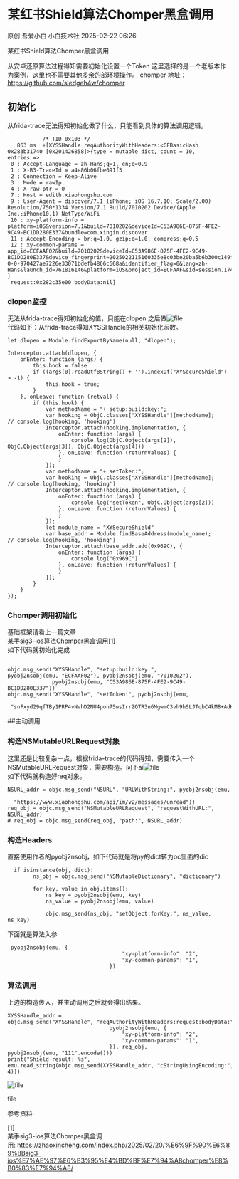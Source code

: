 #  某红书Shield算法Chomper黑盒调用   
原创 吾爱小白  小白技术社   2025-02-22 06:26  
  
某红书Shield算法Chomper黑盒调用  
  
从安卓还原算法过程得知需要初始化设置一个Token 这里选择的是一个老版本作为案例，这里也不需要其他多余的部环境操作。 chomper 地址：https://github.com/sledgeh4w/chomper  
## 初始化  
  
从frida-trace无法得知初始化做了什么，只能看到具体的算法调用逻辑。  
```
           /* TID 0x103 */
   863 ms  +[XYSSHandle reqAuthorityWithHeaders:<CFBasicHash 0x283b31740 [0x201426858]>{type = mutable dict, count = 10,
entries =>
 0 : Accept-Language = zh-Hans;q=1, en;q=0.9
 1 : X-B3-TraceId = a4e86b06fbe691f3
 2 : Connection = Keep-Alive
 3 : Mode = rawIp
 4 : X-raw-ptr = 0
 7 : Host = edith.xiaohongshu.com
 9 : User-Agent = discover/7.1 (iPhone; iOS 16.7.10; Scale/2.00) Resolution/750*1334 Version/7.1 Build/7010202 Device/(Apple Inc.;iPhone10,1) NetType/WiFi
 10 : xy-platform-info = platform=iOS&version=7.1&build=7010202&deviceId=C53A986E-875F-4FE2-9C49-BC1DD280E337&bundle=com.xingin.discover
 11 : Accept-Encoding = br;q=1.0, gzip;q=1.0, compress;q=0.5
 12 : xy-common-params = app_id=ECFAAF02&build=7010202&deviceId=C53A986E-875F-4FE2-9C49-BC1DD280E337&device_fingerprint=2025022115160335e8c03be20ba5b6b300c149f76fc3f50123d7e2b8cb1cf6&device_fingerprint1=2025022115160335e8c03be20ba5b6b300c149f76fc3f50123d7e2b8cb1cf6&fid=1740122163-0-0-970427ae7226e33071bdefb4866c668a&identifier_flag=0&lang=zh-Hans&launch_id=761816146&platform=iOS&project_id=ECFAAF&sid=session.1740122519639795203705&t=1740123589&tz=Asia/Shanghai&uis=light&version=7.1
}
 request:0x282c35e00 bodyData:nil]

```  
### dlopen监控  
  
无法从frida-trace得知初始化的值，只能在dlopen 之后做![file](https://mmbiz.qpic.cn/sz_mmbiz_png/RQicOzqf0IHZrgS70ppeHrvia6Z0h7TW02CKRvTlmCbhtzympIDicicibBrCVCzQtZs1QiaMZia9pLfzYXgkYkwO9emAQ/640?wx_fmt=png&from=appmsg "")  
代码如下：从frida-trace得知XYSSHandle的相关初始化函数。  
```
let dlopen = Module.findExportByName(null, "dlopen");

Interceptor.attach(dlopen, {
    onEnter: function (args) {
        this.hook = false
        if ((args[0].readUtf8String() + '').indexOf("XYSecureShield") > -1) {
            this.hook = true;
        }
    }, onLeave: function (retval) {
        if (this.hook) {
            var methodName = "+ setup:build:key:";
            var hooking = ObjC.classes["XYSSHandle"][methodName];
// console.log(hooking, 'hooking')
            Interceptor.attach(hooking.implementation, {
                onEnter: function (args) {
                    console.log(ObjC.Object(args[2]), ObjC.Object(args[3]), ObjC.Object(args[4]))
                }, onLeave: function (returnValues) {
                }
            });
            var methodName = "+ setToken:";
            var hooking = ObjC.classes["XYSSHandle"][methodName];
// console.log(hooking, 'hooking')
            Interceptor.attach(hooking.implementation, {
                onEnter: function (args) {
                    console.log("setToken", ObjC.Object(args[2]))
                }, onLeave: function (returnValues) {
                }
            });
            let module_name = "XYSecureShield"
            var base_addr = Module.findBaseAddress(module_name);
// console.log(hooking, 'hooking')
            Interceptor.attach(base_addr.add(0x969C), {
                onEnter: function (args) {
                    console.log("0x969C")
                }, onLeave: function (returnValues) {
                }
            });
        }
    }
});

```  
### Chomper调用初始化  
  
基础框架请看上一篇文章   
某手sig3-ios算法Chomper黑盒调用[1]  
如下代码就初始化完成  
```

objc.msg_send("XYSSHandle", "setup:build:key:", pyobj2nsobj(emu, "ECFAAF02"), pyobj2nsobj(emu, "7010202"),
              pyobj2nsobj(emu, "C53A986E-875F-4FE2-9C49-BC1DD280E337"))
objc.msg_send("XYSSHandle", "setToken:", pyobj2nsobj(emu,
                                                     "snFxyd29qfTBy1PRP4vNvhD2NU4pon75wsIrrZQTR3n6MgwmC3vh9hSLJTqbC4kM8+AdHzW93wplGjU+zZbwiGYUQE8nbB49FTj0alqXaX0zJ+Msj3dNPNPoTcpXB34G"))

```  
  
##主动调用  
### 构造NSMutableURLRequest对象  
  
这里还是比较复杂一点，根据frida-trace的代码得知，需要传入一个NSMutableURLRequest对象，需要构造。问下ai![file](https://mmbiz.qpic.cn/sz_mmbiz_png/RQicOzqf0IHZrgS70ppeHrvia6Z0h7TW02C2eWtAFvzph4lyZchVHR5EImW88ibPayK9SvouWqZvjYiatx1Oq2IaLA/640?wx_fmt=png&from=appmsg "")  
如下代码就构造好req对象。  
```
NSURL_addr = objc.msg_send("NSURL", "URLWithString:", pyobj2nsobj(emu,
                                                                  "https://www.xiaohongshu.com/api/im/v2/messages/unread"))
req_obj = objc.msg_send("NSMutableURLRequest", "requestWithURL:", NSURL_addr)
# req_obj = objc.msg_send(req_obj, "path:", NSURL_addr)

```  
### 构造Headers  
  
直接使用作者的pyobj2nsobj，如下代码就是将py的dict转为oc里面的dic  
```
  if isinstance(obj, dict):
        ns_obj = objc.msg_send("NSMutableDictionary", "dictionary")

        for key, value in obj.items():
            ns_key = pyobj2nsobj(emu, key)
            ns_value = pyobj2nsobj(emu, value)

            objc.msg_send(ns_obj, "setObject:forKey:", ns_value, ns_key)

```  
  
下面就是算法入参  
```
 pyobj2nsobj(emu, {
                                    "xy-platform-info": "2",
                                    "xy-common-params": "1",
                                })

```  
### 算法调用  
  
上边的构造传入，并主动调用之后就会得出结果。  
```
XYSSHandle_addr = objc.msg_send("XYSSHandle", "reqAuthorityWithHeaders:request:bodyData:",
                                pyobj2nsobj(emu, {
                                    "xy-platform-info": "2",
                                    "xy-common-params": "1",
                                }), req_obj, pyobj2nsobj(emu, "111".encode()))
print("Shield result: %s", emu.read_string(objc.msg_send(XYSSHandle_addr, "cStringUsingEncoding:", 4)))

```  
  
![file](https://mmbiz.qpic.cn/sz_mmbiz_png/RQicOzqf0IHZrgS70ppeHrvia6Z0h7TW02sTInQHbs0scHAXFXVrdXiaDll2cpuZ3Zbqjd6ZMECYb9bAVp7Dibzeog/640?wx_fmt=png&from=appmsg "")  
  
file  
  
参考资料  
  
[1]   
某手sig3-ios算法Chomper黑盒调用: https://zhaoxincheng.com/index.php/2025/02/20/%E6%9F%90%E6%89%8Bsig3-ios%E7%AE%97%E6%B3%95%E4%BD%BF%E7%94%A8chomper%E8%B0%83%E7%94%A8/  
  
  
